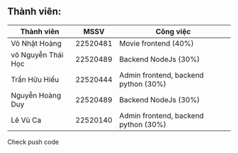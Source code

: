 ## Thành viên: 

| Thành viên         | MSSV     | Công việc                            |
| ------------------ | -------- | ------------------------------------ |
| Võ Nhật Hoàng      | 22520481 | Movie frontend (40%)                 |
| võ Nguyễn Thái Học | 22520489 | Backend NodeJs (30%)                 |
| Trần Hữu Hiếu      | 22520444 | Admin frontend, backend python (30%) |
| Nguyễn Hoàng Duy   | 22520489 | Backend NodeJs (30%)                 |
| Lê Vũ Ca           | 22520140 | Admin frontend, backend python (30%) |


Check push code
